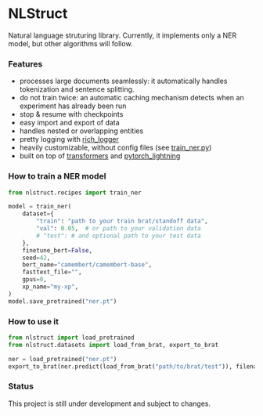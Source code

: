# NLStruct

Natural language struturing library.
Currently, it implements only a NER model, but other algorithms will follow.

### Features

- processes large documents seamlessly: it automatically handles tokenization and sentence splitting.
- do not train twice: an automatic caching mechanism detects when an experiment has already been run
- stop & resume with checkpoints
- easy import and export of data
- handles nested or overlapping entities
- pretty logging with [rich_logger](https://github.com/percevalw/rich_logger)
- heavily customizable, without config files (see [train_ner.py](https://github.com/percevalw/nlstruct/blob/nlstruct/recipes/train_ner.py))
- built on top of [transformers](https://github.com/huggingface/transformers) and [pytorch_lightning](https://github.com/PyTorchLightning/pytorch-lightning)

### How to train a NER model

```python
from nlstruct.recipes import train_ner

model = train_ner(
    dataset={
        "train": "path to your train brat/standoff data",
        "val": 0.05,  # or path to your validation data
        # "test": # and optional path to your test data
    },
    finetune_bert=False,
    seed=42,
    bert_name="camembert/camembert-base",
    fasttext_file="",
    gpus=0,
    xp_name="my-xp",
)
model.save_pretrained("ner.pt")
```

### How to use it

```python
from nlstruct import load_pretrained
from nlstruct.datasets import load_from_brat, export_to_brat

ner = load_pretrained("ner.pt")
export_to_brat(ner.predict(load_from_brat("path/to/brat/test")), filename_prefix="path/to/exported_brat")
```

### Status

This project is still under development and subject to changes.